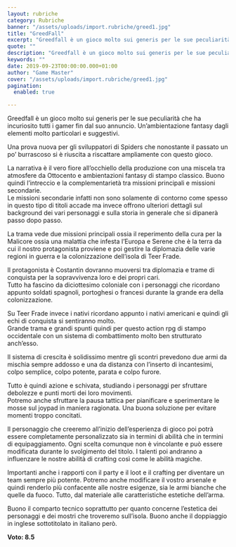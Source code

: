 ```yaml
---
layout: rubriche
category: Rubriche
banner: "/assets/uploads/import.rubriche/greed1.jpg"
title: "GreedFall"
excerpt: "Greedfall è un gioco molto sui generis per le sue peculiarità che ha incuriosito tutti i gamer fin dal suo annuncio. Un’ambientazione fantasy dagli elementi molto particolari e suggestivi. Una prova nuova per gli sviluppatori di Spiders che nonostante il passato un po’ burrascoso si è riuscita a riscattare ampliamente con questo gioco. La narrativa [&hellip"
quote: ""
description: "Greedfall è un gioco molto sui generis per le sue peculiarità che ha incuriosito tutti i gamer fin dal suo annuncio. Un’ambientazione fantasy dagli elementi molto particolari e suggestivi. Una prova nuova per gli sviluppatori di Spiders che nonostante il passato un po’ burrascoso si è riuscita a riscattare ampliamente con questo gioco. La narrativa [&hellip"
keywords: ""
date: 2019-09-23T00:00:00.000+01:00
author: "Game Master"
cover: "/assets/uploads/import.rubriche/greed1.jpg"
pagination:
  enabled: true

---
```


Greedfall è un gioco molto sui generis per le sue peculiarità che ha incuriosito tutti i gamer fin dal suo annuncio. Un’ambientazione fantasy dagli elementi molto particolari e suggestivi.

Una prova nuova per gli sviluppatori di Spiders che nonostante il passato un po’ burrascoso si è riuscita a riscattare ampliamente con questo gioco.

La narrativa è il vero fiore all’occhiello della produzione con una miscela tra atmosfere da Ottocento e ambientazioni fantasy di stampo classico. Buono quindi l’intreccio e la complementarietà tra missioni principali e missioni secondarie.  
Le missioni secondarie infatti non sono solamente di contorno come spesso in questo tipo di titoli accade ma invece offrono ulteriori dettagli sul background dei vari personaggi e sulla storia in generale che si dipanerà passo dopo passo.

La trama vede due missioni principali ossia il reperimento della cura per la Malicore ossia una malattia che infesta l’Europa e Serene che è la terra da cui il nostro protagonista proviene e poi gestire la diplomazia delle varie regioni in guerra e la colonizzazione dell’isola di Teer Frade.

Il protagonista è Costantin dovranno muoversi tra diplomazia e trame di conquista per la sopravvivenza loro e dei propri cari.  
Tutto ha fascino da diciottesimo coloniale con i personaggi che ricordano appunto soldati spagnoli, portoghesi o francesi durante la grande era della colonizzazione.

Su Teer Frade invece i nativi ricordano appunto i nativi americani e quindi gli echi di conquista si sentiranno molto.  
Grande trama e grandi spunti quindi per questo action rpg di stampo occidentale con un sistema di combattimento molto ben strutturato anch’esso.

Il sistema di crescita è solidissimo mentre gli scontri prevedono due armi da mischia sempre addosso e una da distanza con l’inserto di incantesimi, colpo semplice, colpo potente, parata e colpo furore.

Tutto è quindi azione e schivata, studiando i personaggi per sfruttare debolezze e punti morti dei loro movimenti.  
Potremo anche sfruttare la pausa tattica per pianificare e sperimentare le mosse sul joypad in maniera ragionata. Una buona soluzione per evitare momenti troppo concitati.

Il personaggio che creeremo all’inizio dell’esperienza di gioco poi potrà essere completamente personalizzato sia in termini di abilità che in termini di equipaggiamento. Ogni scelta comunque non è vincolante e può essere modificata durante lo svolgimento del titolo. I talenti poi andranno a influenzare le nostre abilità di crafting così come le abilità magiche.

Importanti anche i rapporti con il party e il loot e il crafting per diventare un team sempre più potente. Potremo anche modificare il vostro arsenale e quindi renderlo più confacente alle nostre esigenze, sia le armi bianche che quelle da fuoco. Tutto, dal materiale alle caratteristiche estetiche dell’arma.

Buono il comparto tecnico soprattutto per quanto concerne l’estetica dei personaggi e dei mostri che troveremo sull’isola. Buono anche il doppiaggio in inglese sottotitolato in italiano però.

**Voto: 8.5**